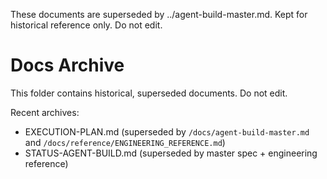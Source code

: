 These documents are superseded by ../agent-build-master.md.
Kept for historical reference only. Do not edit.

# Docs Archive

This folder contains historical, superseded documents. Do not edit.

Recent archives:
- EXECUTION-PLAN.md (superseded by `/docs/agent-build-master.md` and `/docs/reference/ENGINEERING_REFERENCE.md`)
- STATUS-AGENT-BUILD.md (superseded by master spec + engineering reference)
